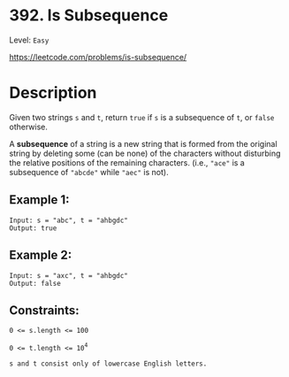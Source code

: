 # 392. Is Subsequence
Level: `Easy`

https://leetcode.com/problems/is-subsequence/

# Description

Given two strings `s` and `t`, return `true` if `s` is a subsequence of `t`, or `false` otherwise.

A <b>subsequence</b> of a string is a new string that is formed from the original string by deleting some (can be none) of the characters without 
disturbing the relative positions of the remaining characters. (i.e., `"ace"` is a subsequence of `"abcde"` while `"aec"` is not).

## Example 1:

    Input: s = "abc", t = "ahbgdc"
    Output: true


## Example 2:

    Input: s = "axc", t = "ahbgdc"
    Output: false


## Constraints:

`0 <= s.length <= 100`

`0 <= t.length <= 10`<sup>`4`</sup>

`s and t consist only of lowercase English letters.`